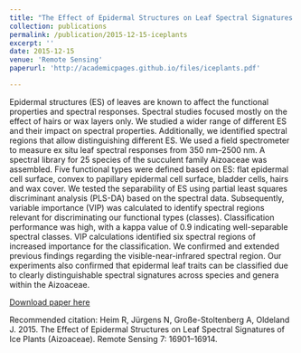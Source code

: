 ```yaml
---
title: "The Effect of Epidermal Structures on Leaf Spectral Signatures of Ice Plants (Aizoaceae)"
collection: publications
permalink: /publication/2015-12-15-iceplants
excerpt: ''
date: 2015-12-15
venue: 'Remote Sensing'
paperurl: 'http://academicpages.github.io/files/iceplants.pdf'

---
```

Epidermal structures (ES) of leaves are known to affect the functional properties and spectral responses. Spectral studies focused mostly on the effect of hairs or wax layers only. We studied a wider range of different ES and their impact on spectral properties. Additionally, we identified spectral regions that allow distinguishing different ES. We used a field spectrometer to measure ex situ leaf spectral responses from 350 nm–2500 nm. A spectral library for 25 species of the succulent family Aizoaceae was assembled. Five functional types were defined based on ES: flat epidermal cell surface, convex to papillary epidermal cell surface, bladder cells, hairs and wax cover. We tested the separability of ES using partial least squares discriminant analysis (PLS-DA) based on the spectral data. Subsequently, variable importance (VIP) was calculated to identify spectral regions relevant for discriminating our functional types (classes). Classification performance was high, with a kappa value of 0.9 indicating well-separable spectral classes. VIP calculations identified six spectral regions of increased importance for the classification. We confirmed and extended previous findings regarding the visible-near-infrared spectral region. Our experiments also confirmed that epidermal leaf traits can be classified due to clearly distinguishable spectral signatures across species and genera within the Aizoaceae.

[Download paper here](http://academicpages.github.io/files/iceplants.pdf)

Recommended citation: Heim R, Jürgens N, Große-Stoltenberg A, Oldeland J. 2015. The Effect of Epidermal Structures on Leaf Spectral Signatures of Ice Plants (Aizoaceae). Remote Sensing 7: 16901–16914.
